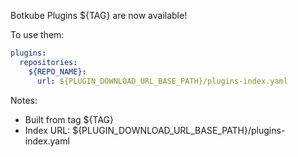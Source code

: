 Botkube Plugins ${TAG} are now available!

To use them:

```yaml
plugins:
  repositories:
    ${REPO_NAME}:
      url: ${PLUGIN_DOWNLOAD_URL_BASE_PATH}/plugins-index.yaml
```

Notes:
- Built from tag ${TAG}
- Index URL: ${PLUGIN_DOWNLOAD_URL_BASE_PATH}/plugins-index.yaml
